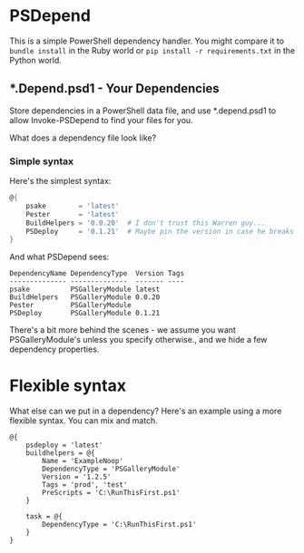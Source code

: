 PSDepend
========

This is a simple PowerShell dependency handler.  You might compare it to `bundle install` in the Ruby world or `pip install -r requirements.txt` in the Python world.

## *.Depend.psd1 - Your Dependencies

Store dependencies in a PowerShell data file, and use *.depend.psd1 to allow Invoke-PSDepend to find your files for you.

What does a dependency file look like?

### Simple syntax

Here's the simplest syntax:

```powershell
@{
    psake        = 'latest'
    Pester       = 'latest'
    BuildHelpers = '0.0.20'  # I don't trust this Warren guy...
    PSDeploy     = '0.1.21'  # Maybe pin the version in case he breaks this...
}
```

And what PSDepend sees:

```
DependencyName DependencyType  Version Tags
-------------- --------------  ------- ----
psake          PSGalleryModule latest
BuildHelpers   PSGalleryModule 0.0.20
Pester         PSGalleryModule
PSDeploy       PSGalleryModule 0.1.21
```

There's a bit more behind the scenes - we assume you want PSGalleryModule's unless you specify otherwise., and we hide a few dependency properties.

# Flexible syntax

What else can we put in a dependency?  Here's an example using a more flexible syntax.  You can mix and match.

```
@{
    psdeploy = 'latest'
    buildhelpers = @{
        Name = 'ExampleNoop'
        DependencyType = 'PSGalleryModule'
        Version = '1.2.5'
        Tags = 'prod', 'test'
        PreScripts = 'C:\RunThisFirst.ps1'
    }

    task = @{
        DependencyType = 'C:\RunThisFirst.ps1'
    }
}
```

